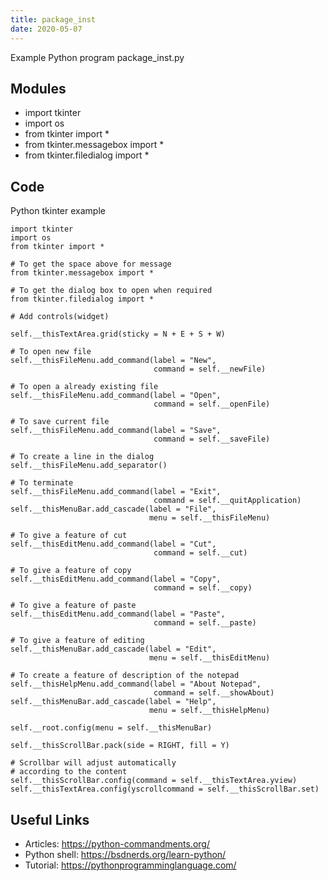 ```yaml
---
title: package_inst
date: 2020-05-07
---
```

Example Python program package_inst.py

## Modules

* import tkinter  
* import os  
* from tkinter import *
* from tkinter.messagebox import *
* from tkinter.filedialog import *

## Code

Python tkinter example

    import tkinter  
    import os  
    from tkinter import *
      
    # To get the space above for message 
    from tkinter.messagebox import *
      
    # To get the dialog box to open when required 
    from tkinter.filedialog import *
    
    # Add controls(widget) 
      
    self.__thisTextArea.grid(sticky = N + E + S + W) 
      
    # To open new file 
    self.__thisFileMenu.add_command(label = "New", 
                                    command = self.__newFile) 
      
    # To open a already existing file 
    self.__thisFileMenu.add_command(label = "Open", 
                                    command = self.__openFile) 
      
    # To save current file 
    self.__thisFileMenu.add_command(label = "Save", 
                                    command = self.__saveFile) 
      
    # To create a line in the dialog 
    self.__thisFileMenu.add_separator() 
      
    # To terminate 
    self.__thisFileMenu.add_command(label = "Exit", 
                                    command = self.__quitApplication) 
    self.__thisMenuBar.add_cascade(label = "File", 
                                   menu = self.__thisFileMenu) 
      
    # To give a feature of cut 
    self.__thisEditMenu.add_command(label = "Cut", 
                                    command = self.__cut) 
      
    # To give a feature of copy 
    self.__thisEditMenu.add_command(label = "Copy", 
                                    command = self.__copy) 
      
    # To give a feature of paste 
    self.__thisEditMenu.add_command(label = "Paste", 
                                    command = self.__paste) 
      
    # To give a feature of editing 
    self.__thisMenuBar.add_cascade(label = "Edit", 
                                   menu = self.__thisEditMenu) 
      
    # To create a feature of description of the notepad 
    self.__thisHelpMenu.add_command(label = "About Notepad", 
                                    command = self.__showAbout) 
    self.__thisMenuBar.add_cascade(label = "Help", 
                                   menu = self.__thisHelpMenu) 
      
    self.__root.config(menu = self.__thisMenuBar) 
      
    self.__thisScrollBar.pack(side = RIGHT, fill = Y) 
      
    # Scrollbar will adjust automatically 
    # according to the content 
    self.__thisScrollBar.config(command = self.__thisTextArea.yview) 
    self.__thisTextArea.config(yscrollcommand = self.__thisScrollBar.set) 
    

## Useful Links

- Articles: https://python-commandments.org/
- Python shell: https://bsdnerds.org/learn-python/
- Tutorial: https://pythonprogramminglanguage.com/
